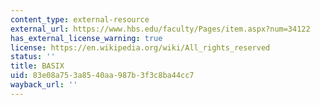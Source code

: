 ```yaml
---
content_type: external-resource
external_url: https://www.hbs.edu/faculty/Pages/item.aspx?num=34122
has_external_license_warning: true
license: https://en.wikipedia.org/wiki/All_rights_reserved
status: ''
title: BASIX
uid: 83e08a75-3a85-40aa-987b-3f3c8ba44cc7
wayback_url: ''
---
```

